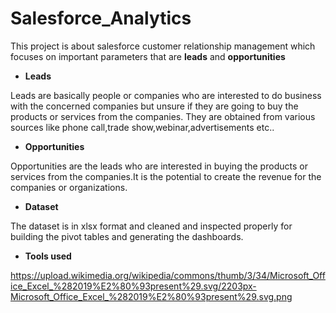# Salesforce_Analytics

This project is about salesforce customer relationship management which focuses on important parameters that are **leads** and **opportunities**

* **Leads**

Leads are basically people or companies who are interested to do business with the concerned companies but unsure if they are going to buy the products or services from the companies. They are obtained from various sources like phone call,trade show,webinar,advertisements etc..

* **Opportunities**

Opportunities are the leads who are interested in buying the products or services from the companies.It is the potential to create the revenue for the companies or organizations.

* **Dataset**

The dataset is in xlsx format and cleaned and inspected properly for building the pivot tables and generating the dashboards.

* **Tools used**

https://upload.wikimedia.org/wikipedia/commons/thumb/3/34/Microsoft_Office_Excel_%282019%E2%80%93present%29.svg/2203px-Microsoft_Office_Excel_%282019%E2%80%93present%29.svg.png
